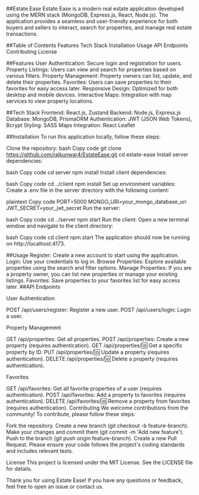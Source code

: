 ##Estate Ease
Estate Ease is a modern real estate application developed using the MERN stack (MongoDB, Express.js, React, Node.js). The application provides a seamless and user-friendly experience for both buyers and sellers to interact, search for properties, and manage real estate transactions.




##Table of Contents
Features
Tech Stack
Installation
Usage
API Endpoints
Contributing
License

##Features
User Authentication: Secure login and registration for users.
Property Listings: Users can view and search for properties based on various filters.
Property Management: Property owners can list, update, and delete their properties.
Favorites: Users can save properties to their favorites for easy access later.
Responsive Design: Optimized for both desktop and mobile devices.
Interactive Maps: Integration with map services to view property locations.

##Tech Stack
Frontend: React.js, Zustand
Backend: Node.js, Express.js
Database: MongoDB, PrismaORM
Authentication: JWT (JSON Web Tokens), Bcrypt
Styling: SASS
Maps Integration: React Leaflet


##Installation
To run this application locally, follow these steps:

Clone the repository:
bash
Copy code
git clone https://github.com/rajkunwar4/EstateEase.git
cd estate-ease
Install server dependencies:

bash
Copy code
cd server
npm install
Install client dependencies:

bash
Copy code
cd ../client
npm install
Set up environment variables:
Create a .env file in the server directory with the following content:

plaintext
Copy code
PORT=5000
MONGO_URI=your_mongo_database_uri
JWT_SECRET=your_jwt_secret
Run the server:

bash
Copy code
cd ../server
npm start
Run the client:
Open a new terminal window and navigate to the client directory:

bash
Copy code
cd client
npm start
The application should now be running on http://localhost:4173.

##Usage
Register: Create a new account to start using the application.
Login: Use your credentials to log in.
Browse Properties: Explore available properties using the search and filter options.
Manage Properties: If you are a property owner, you can list new properties or manage your existing listings.
Favorites: Save properties to your favorites list for easy access later.
##API Endpoints

User Authentication

POST /api/users/register: Register a new user.
POST /api/users/login: Login a user.

Property Management

GET /api/properties: Get all properties.
POST /api/properties: Create a new property (requires authentication).
GET /api/properties/:id: Get a specific property by ID.
PUT /api/properties/:id: Update a property (requires authentication).
DELETE /api/properties/:id: Delete a property (requires authentication).

Favorites

GET /api/favorites: Get all favorite properties of a user (requires authentication).
POST /api/favorites: Add a property to favorites (requires authentication).
DELETE /api/favorites/:id: Remove a property from favorites (requires authentication).
Contributing
We welcome contributions from the community! To contribute, please follow these steps:

Fork the repository.
Create a new branch (git checkout -b feature-branch).
Make your changes and commit them (git commit -m 'Add new feature').
Push to the branch (git push origin feature-branch).
Create a new Pull Request.
Please ensure your code follows the project's coding standards and includes relevant tests.

License
This project is licensed under the MIT License. See the LICENSE file for details.

Thank you for using Estate Ease! If you have any questions or feedback, feel free to open an issue or contact us.